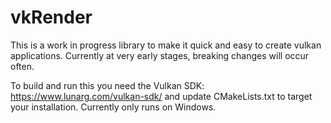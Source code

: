 # vkRender

This is a work in progress library to make it quick and easy to create vulkan applications.
Currently at very early stages, breaking changes will occur often.

To build and run this you need the Vulkan SDK: https://www.lunarg.com/vulkan-sdk/ and update CMakeLists.txt to target your installation.
Currently only runs on Windows.
